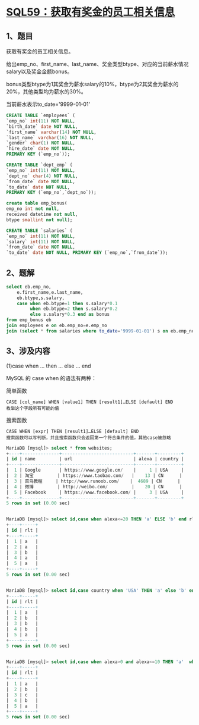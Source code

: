 # [SQL59：获取有奖金的员工相关信息](https://www.nowcoder.com/practice/5cdbf1dcbe8d4c689020b6b2743820bf?tpId=82&&tqId=29827&rp=1&ru=/ta/sql&qru=/ta/sql/question-ranking)

## 1、题目

获取有奖金的员工相关信息。

给出emp_no、first_name、last_name、奖金类型btype、对应的当前薪水情况salary以及奖金金额bonus。 

bonus类型btype为1其奖金为薪水salary的10%，btype为2其奖金为薪水的20%，其他类型均为薪水的30%。 

当前薪水表示to_date='9999-01-01'

```sql
CREATE TABLE `employees` (
`emp_no` int(11) NOT NULL,
`birth_date` date NOT NULL,
`first_name` varchar(14) NOT NULL,
`last_name` varchar(16) NOT NULL,
`gender` char(1) NOT NULL,
`hire_date` date NOT NULL,
PRIMARY KEY (`emp_no`));

CREATE TABLE `dept_emp` (
`emp_no` int(11) NOT NULL,
`dept_no` char(4) NOT NULL,
`from_date` date NOT NULL,
`to_date` date NOT NULL,
PRIMARY KEY (`emp_no`,`dept_no`));

create table emp_bonus(
emp_no int not null,
received datetime not null,
btype smallint not null);

CREATE TABLE `salaries` (
`emp_no` int(11) NOT NULL,
`salary` int(11) NOT NULL,
`from_date` date NOT NULL,
`to_date` date NOT NULL, PRIMARY KEY (`emp_no`,`from_date`));
```

## 2、题解

```sql
select eb.emp_no,
    e.first_name,e.last_name,
    eb.btype,s.salary,
    case when eb.btype=1 then s.salary*0.1
         when eb.btype=2 then s.salary*0.2
         else s.salary*0.3 end as bonus
from emp_bonus eb 
join employees e on eb.emp_no=e.emp_no
join (select * from salaries where to_date='9999-01-01') s on eb.emp_no=s.emp_no
```

## 3、涉及内容

(1)case when ... then ... else ... end

MySQL 的 case when 的语法有两种：

简单函数 

    CASE [col_name] WHEN [value1] THEN [result1]…ELSE [default] END
    枚举这个字段所有可能的值

搜索函数 

    CASE WHEN [expr] THEN [result1]…ELSE [default] END
    搜索函数可以写判断，并且搜索函数只会返回第一个符合条件的值，其他case被忽略


```sql
MariaDB [mysql]> select * from websites;
+----+--------------+---------------------------+-------+---------+
| id | name         | url                       | alexa | country |
+----+--------------+---------------------------+-------+---------+
|  1 | Google       | https://www.google.cm/    |     1 | USA     |
|  2 | 淘宝         | https://www.taobao.com/   |    13 | CN      |
|  3 | 菜鸟教程     | http://www.runoob.com/    |  4689 | CN      |
|  4 | 微博         | http://weibo.com/         |    20 | CN      |
|  5 | Facebook     | https://www.facebook.com/ |     3 | USA     |
+----+--------------+---------------------------+-------+---------+
5 rows in set (0.00 sec)


MariaDB [mysql]> select id,case when alexa<=20 THEN 'a' ELSE 'b' end rlt from websites;
+----+-----+
| id | rlt |
+----+-----+
|  1 | a   |
|  2 | a   |
|  3 | b   |
|  4 | a   |
|  5 | a   |
+----+-----+
5 rows in set (0.00 sec)


MariaDB [mysql]> select id,case country when 'USA' THEN 'a' else 'b' end rlt from websites; 
+----+-----+
| id | rlt |
+----+-----+
|  1 | a   |
|  2 | b   |
|  3 | b   |
|  4 | b   |
|  5 | a   |
+----+-----+
5 rows in set (0.00 sec)


MariaDB [mysql]> select id,case when alexa>0 and alexa<=10 THEN 'a'  when alexa>10 and alexa<=20 then 'b' ELSE 'c' end rlt from websites;
+----+-----+
| id | rlt |
+----+-----+
|  1 | a   |
|  2 | b   |
|  3 | c   |
|  4 | b   |
|  5 | a   |
+----+-----+
5 rows in set (0.00 sec)

```